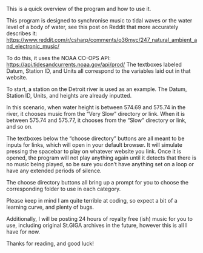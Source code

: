This is a quick overview of the program and how to use it.

This program is designed to synchronise music to tidal waves or the water level of a body of water, see this post on Reddit that more accurately describes it:
https://www.reddit.com/r/csharp/comments/o36myc/247_natural_ambient_and_electronic_music/

To do this, it uses the NOAA CO-OPS API: https://api.tidesandcurrents.noaa.gov/api/prod/
The textboxes labeled Datum, Station ID, and Units all correspond to the variables laid out in that website.

To start, a station on the Detroit river is used as an example. The Datum, Station ID, Units, and heights are already inputted. 

In this scenario, when water height is between 574.69 and 575.74 in the river, it chooses music from the “Very Slow” directory or link. When it is between 575.74 and 575.77, it chooses from the “Slow” directory or link, and so on.

The textboxes below the “choose directory” buttons are all meant to be inputs for links, which will open in your default browser. It will simulate pressing the spacebar to play on whatever website you link. Once it is opened, the program will not play anything again until it detects that there is no music being played, so be sure you don’t have anything set on a loop or have any extended periods of silence.

The choose directory buttons all bring up a prompt for you to choose the corresponding folder to use in each category. 

Please keep in mind I am quite terrible at coding, so expect a bit of a learning curve, and plenty of bugs.

Additionally, I will be posting 24 hours of royalty free (ish) music for you to use, including original St.GIGA archives in the future, however this is all I have for now.

Thanks for reading, and good luck!
